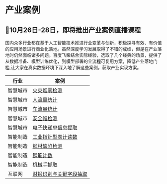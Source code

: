 # 产业案例

## 🎉**10月26日-28日**，即将推出产业案例直播课程

国内众多行业都在基于人工智能技术推进行业变革与创新，积极探寻有效、有价值的应用场景进行商业化落地。虽然深度学习发展取得了不错的成绩，但是在产业落地时仍然面临诸多问题。百度飞桨结合实际经验，选取了几个经典的场景，提供了从数据准备、模型训练优化，到模型部署的全流程可复用方案，降低产业落地门槛,让大家在真实数据环境下深入地了解这些案例，获取产业实现方案。

| 行业     | 案例                                                         |
| -------- | ------------------------------------------------------------ |
| 智慧城市 | [火灾烟雾检测](https://github.com/PaddlePaddle/awesome-DeepLearning/tree/master/Paddle_Enterprise_CaseBook/Fire_and_Smoke_Detection) |
| 智慧城市 | [人流量统计](https://github.com/PaddlePaddle/awesome-DeepLearning/tree/master/Paddle_Enterprise_CaseBook/Pedestrian_Detection_and_Tracking) |
| 智慧城市 | [车流量统计](https://github.com/PaddlePaddle/awesome-DeepLearning/tree/master/Paddle_Enterprise_CaseBook/Vehicle_Detection_and_Tracking) |
| 智慧城市 | [安全帽检测](https://github.com/PaddlePaddle/awesome-DeepLearning/tree/master/Paddle_Enterprise_CaseBook/Hemtle%20Detection) |
| 智慧城市 | [电子快递单信息提取](https://github.com/PaddlePaddle/awesome-DeepLearning/tree/master/Paddle_Enterprise_CaseBook/Waybill_Information_Extraction) |
| 智能制造 | [工业指针型表计读数](https://github.com/PaddlePaddle/awesome-DeepLearning/tree/master/Paddle_Enterprise_CaseBook/meter_reader) |
| 智能制造 | [钢材缺陷检测](https://github.com/PaddlePaddle/awesome-DeepLearning/tree/master/Paddle_Enterprise_CaseBook/paddlex_steel_defect_seg-master) |
| 智能制造 | [钢筋计数](https://github.com/PaddlePaddle/awesome-DeepLearning/tree/master/Paddle_Enterprise_CaseBook/rebar_count) |
| 智能制造 | [机械手抓取](https://github.com/PaddlePaddle/awesome-DeepLearning/tree/master/Paddle_Enterprise_CaseBook/robot_grab) |
| 互联网   | [财报识别与关键字段抽取](https://github.com/PaddlePaddle/awesome-DeepLearning/tree/master/Paddle_Enterprise_CaseBook/Report_Recognition_and_Analysis) |


